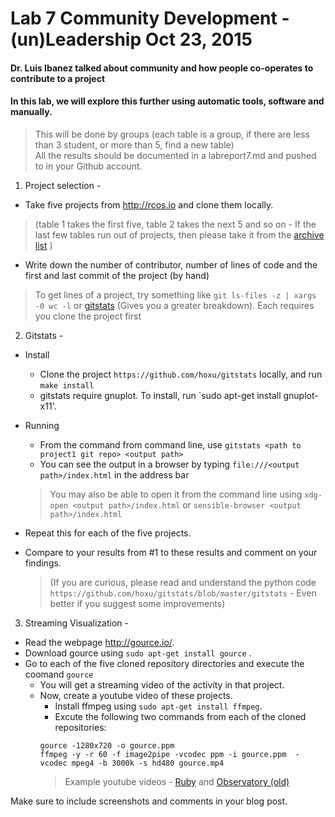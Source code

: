 # Lab 7 Community Development - (un)Leadership Oct 23, 2015

#### Dr. Luis Ibanez talked about community and how people co-operates to contribute to a project
#### In this lab, we will explore this further using automatic tools, software and manually.
> This will be done by groups (each table is a group, if there are less than 3 student, or more than 5, find a new table)  
> All the results should be documented in a labreport7.md and pushed to in your Github account.

1. Project selection -
  - Take five projects from http://rcos.io and clone them locally.
>(table 1 takes the first five, table 2 takes the next 5 and so on - If the last few tables run out of projects, then please take it from the [archive list](http://rcos.rpi.edu/projects/archive_list/) )

  - Write down the number of contributor, number of lines of code and the first and last commit of the project (by hand)
  > To get lines of a project, try something like `git ls-files -z | xargs -0 wc -l` or [gitstats](http://gitstats.sourceforge.net) (Gives you a greater breakdown). Each requires you clone the project first

2. Gitstats -
  - Install
    - Clone the project `https://github.com/hoxu/gitstats` locally, and run `make install`
    - gitstats require gnuplot. To install, run `sudo apt-get install gnuplot-x11'.
  - Running
    - From the command from command line, use  `gitstats <path to project1 git repo> <output path>`
    - You can see the output in a browser by typing `file:///<output path>/index.html` in the address bar
    > You may also be able to open it from the command line using `xdg-open <output path>/index.html` or `sensible-browser <output path>/index.html`

  - Repeat this for each of the five projects.
  - Compare to your results from #1 to these results and comment on your findings.
    > (If you are curious, please read and understand the python code  
`https://github.com/hoxu/gitstats/blob/master/gitstats` - Even better if you suggest some improvements)

3) Streaming Visualization -
  - Read the webpage http://gource.io/.
  - Download gource using `sudo apt-get install gource` .
  - Go to each of the five cloned repository directories and execute the coomand
`gource`
    - You will get a streaming video of the activity in that project.
    - Now, create a youtube video of these projects.
      - Install ffmpeg using `sudo apt-get install ffmpeg`.
      - Excute the following two commands from each of the cloned repositories:
      ```
      gource -1280x720 -o gource.ppm
      ffmpeg -y -r 60 -f image2pipe -vcodec ppm -i gource.ppm  -vcodec mpeg4 -b 3000k -s hd480 gource.mp4
      ```
        > Example youtube videos - [Ruby](https://www.youtube.com/watch?v=si-kxnwKvjU) and  [Observatory (old)](https://www.youtube.com/watch?v=si-kxnwKvjU)


Make sure to include screenshots and comments in your blog post.

